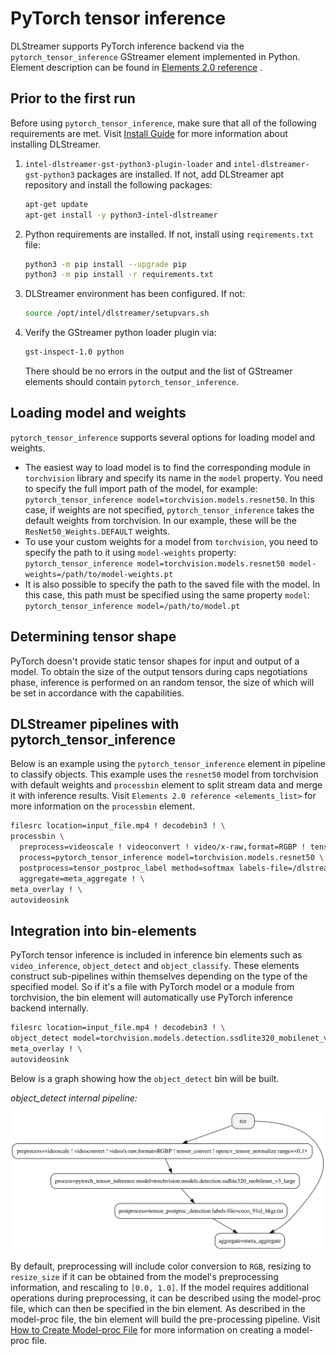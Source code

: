 # PyTorch tensor inference

DLStreamer supports PyTorch inference backend via the
`pytorch_tensor_inference` GStreamer element implemented in Python.
Element description can be found in
[Elements 2.0 reference](elements_list) .

## Prior to the first run

Before using `pytorch_tensor_inference`, make sure that all of the
following requirements are met. Visit
[Install Guide](../get_started/install/install_guide_ubuntu) for more information about installing DLStreamer.

1. `intel-dlstreamer-gst-python3-plugin-loader` and
   `intel-dlstreamer-gst-python3` packages are installed. If not, add
   DLStreamer apt repository and install the following packages:

   ```bash
   apt-get update
   apt-get install -y python3-intel-dlstreamer
   ```

2. Python requirements are installed. If not, install using
   `reqirements.txt` file:

   ```bash
   python3 -m pip install --upgrade pip
   python3 -m pip install -r requirements.txt
   ```

3. DLStreamer environment has been configured. If not:

   ```bash
   source /opt/intel/dlstreamer/setupvars.sh
   ```

4. Verify the GStreamer python loader plugin via:

   ```bash
   gst-inspect-1.0 python
   ```

   There should be no errors in the output and the list of GStreamer
   elements should contain `pytorch_tensor_inference`.

## Loading model and weights

`pytorch_tensor_inference` supports several options for loading model
and weights.

- The easiest way to load model is to find the corresponding module in
  `torchvision` library and specify its name in the `model`
  property. You need to specify the full import path of the model, for
  example:
  `pytorch_tensor_inference model=torchvision.models.resnet50`. In
  this case, if weights are not specified, `pytorch_tensor_inference`
  takes the default weights from torchvision. In our example, these
  will be the `ResNet50_Weights.DEFAULT` weights.
- To use your custom weights for a model from `torchvision`, you need
  to specify the path to it using `model-weights` property:
  `pytorch_tensor_inference model=torchvision.models.resnet50 model-weights=/path/to/model-weights.pt`
- It is also possible to specify the path to the saved file with the
  model. In this case, this path must be specified using the same
  property `model`: `pytorch_tensor_inference model=/path/to/model.pt`

## Determining tensor shape

PyTorch doesn't provide static tensor shapes for input and output of a
model. To obtain the size of the output tensors during caps negotiations
phase, inference is performed on an random tensor, the size of which
will be set in accordance with the capabilities.

## DLStreamer pipelines with pytorch_tensor_inference

Below is an example using the `pytorch_tensor_inference` element in
pipeline to classify objects. This example uses the `resnet50` model
from torchvision with default weights and `processbin` element to split
stream data and merge it with inference results. Visit
`Elements 2.0 reference <elements_list>` for more information on the `processbin` element.

```sh
filesrc location=input_file.mp4 ! decodebin3 ! \
processbin \
  preprocess=videoscale ! videoconvert ! video/x-raw,format=RGBP ! tensor_convert ! opencv_tensor_normalize range=<0,1>, mean=<0.485, 0.456, 0.406>, std=<0.229, 0.224, 0.225> \
  process=pytorch_tensor_inference model=torchvision.models.resnet50 \
  postprocess=tensor_postproc_label method=softmax labels-file=/dlstreamer_dir/samples/labels/imagenet_2012.txt \
  aggregate=meta_aggregate ! \
meta_overlay ! \
autovideosink
```

## Integration into bin-elements

PyTorch tensor inference is included in inference bin elements such as
`video_inference`, `object_detect` and `object_classify`. These elements
construct sub-pipelines within themselves depending on the type of the
specified model. So if it's a file with PyTorch model or a module from
torchvision, the bin element will automatically use PyTorch inference
backend internally.

```sh
filesrc location=input_file.mp4 ! decodebin3 ! \
object_detect model=torchvision.models.detection.ssdlite320_mobilenet_v3_large labels-file=coco_91cl_bkgr.txt ! \
meta_overlay ! \
autovideosink
```

Below is a graph showing how the `object_detect` bin will be built.

*object_detect internal pipeline:*

![object_detect-internal-pipeline](../_images/object-detect-internal-pipeline.svg)

By default, preprocessing will include color conversion to `RGB`,
resizing to `resize_size` if it can be obtained from the model's
preprocessing information, and rescaling to `[0.0, 1.0]`. If the model
requires additional operations during preprocessing, it can be described
using the model-proc file, which can then be specified in the bin
element. As described in the model-proc file, the bin element will build
the pre-processing pipeline. Visit
[How to Create Model-proc File](../dev_guide/model_preparation.md) for more information on creating a model-proc file.
